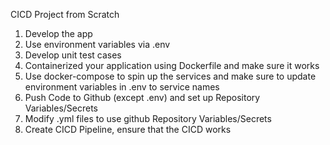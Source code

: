 CICD Project from Scratch
1. Develop the app 
2. Use environment variables via .env
3. Develop unit test cases
4. Containerized your application using Dockerfile and make sure it works
5. Use docker-compose to spin up the services and make sure to update environment variables in .env to service names
6. Push Code to Github (except .env) and set up Repository Variables/Secrets 
7. Modify .yml files to use github Repository Variables/Secrets
8. Create CICD Pipeline, ensure that the CICD works


